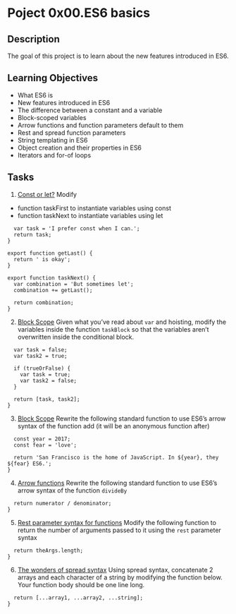 # Poject 0x00.ES6 basics

## Description
The goal of this project is to learn about the new features introduced in ES6.

## Learning Objectives
- What ES6 is
- New features introduced in ES6
- The difference between a constant and a variable
- Block-scoped variables
- Arrow functions and function parameters default to them
- Rest and spread function parameters
- String templating in ES6
- Object creation and their properties in ES6
- Iterators and for-of loops

## Tasks

1. [Const or let?](./0-constants.js)
Modify
- function taskFirst to instantiate variables using const
- function taskNext to instantiate variables using let
```export function taskFirst() {
  var task = 'I prefer const when I can.';
  return task;
}

export function getLast() {
  return ' is okay';
}

export function taskNext() {
  var combination = 'But sometimes let';
  combination += getLast();

  return combination;
}
```

2. [Block Scope](./1-block-scoped.js)
Given what you’ve read about ```var``` and hoisting, modify the variables inside the function ```taskBlock``` so that the variables aren’t overwritten inside the conditional block.
```export default function taskBlock(trueOrFalse) {
  var task = false;
  var task2 = true;

  if (trueOrFalse) {
    var task = true;
    var task2 = false;
  }

  return [task, task2];
}
```

3. [Block Scope](./2-arrow.js)
Rewrite the following standard function to use ES6’s arrow syntax of the function add (it will be an anonymous function after)
```export default function getSanFranciscoDescription() {
  const year = 2017;
  const fear = 'love';

  return 'San Francisco is the home of JavaScript. In ${year}, they ${fear} ES6.';
}
```

4. [Arrow functions](./3-default-parameter.js)
Rewrite the following standard function to use ES6’s arrow syntax of the function ```divideBy```
```export default function divideFunction(numerator, denominator = 1) {
  return numerator / denominator;
}
```

5. [Rest parameter syntax for functions](./4-rest-parameter.js)
Modify the following function to return the number of arguments passed to it using the ```rest``` parameter syntax
```export default function returnHowManyArguments(...theArgs) {
  return theArgs.length;
}
```

6. [The wonders of spread syntax](./5-spread-operator.js)
Using spread syntax, concatenate 2 arrays and each character of a string by modifying the function below. Your function body should be one line long.
```export default function concatArrays(array1, array2, string) {
  return [...array1, ...array2, ...string];
}
```
